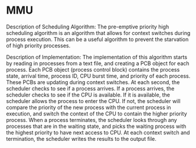 # MMU

Description of Scheduling Algorithm:
The pre-emptive priority high scheduling algorithm is an algorithm that allows for context switches during process execution. This can be a useful algorithm to prevent the starvation of high priority processes. 

Description of Implementation:
The implementation of this algorithm starts by reading in processes from a text file, and creating a PCB object for each process. Each PCB object (process control block) contains the process state, arrival time, process ID, CPU burst time, and priority of each process. These PCBs are updating during context switches. 
At each second, the scheduler checks to see if a process arrives. If a process arrives, the scheduler checks to see if the CPU is available. If it is available, the scheduler allows the process to enter the CPU. If not, the scheduler will compare the priority of the new process with the current process in execution, and switch the context of the CPU to contain the higher priority process. When a process terminates, the scheduler looks through any processes that are in the waiting state, and picks the waiting process with the highest priority to have next access to CPU.
At each context switch and termination, the scheduler writes the results to the output file. 
